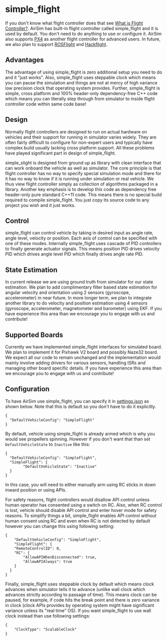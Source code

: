 # simple_flight

 If you don't know what flight controller does that see [What is Flight Controller?](flight_controller.md). AirSim has built-in flight controller called simple_flight and it is used by default. You don't need to do anything to use or configure it. AirSim also supports [PX4](px4_setup.md) as another flight controller for advanced users. In future, we also plan to support [ROSFlight](https://rosflight.org/) and [Hackflight](https://github.com/simondlevy/hackflight).

## Advantages

The advantage of using simple_flight is zero additional setup you need to do and it "just works". Also, simple_flight uses steppable clock which means you can pause the simulation and things are not at mercy of high variance low precision clock that operating system provides. Further, simple_flight is simple, cross platform and 100% header-only dependency-free C++ code which means you can literally step through from simulator to inside flight controller code within same code base!

## Design

Normally flight controllers are designed to run on actual hardware on vehicles and their support for running in simulator varies widely. They are often fairly difficult to configure for non-expert users and typically have complex build usually lacking cross platform support. All these problems have played significant part in design of simple_flight.

simple_slight is designed from ground up as library with clean interface that can work onboard the vehicle as well as simulator. The core principle is that flight controller has no way to specify special simulation mode and there for it has no way to know if it is running under simulation or real vehicle. We thus view flight controller simply as collection of algorithms packaged in a library. Another key emphasis is to develop this code as dependency free header-only pure standard C++11 code. This means there is no special build required to compile simple_flight. You just copy its source code to any project you wish and it just works.

## Control

simple_flight can control vehicle by taking in desired input as angle rate, angle level, velocity or position. Each axis of control can be specified with one of these modes. Internally simple_flight uses cascade of PID controllers to finally generate actuator signals. This means position PID drives velocity PID which drives angle level PID which finally drives angle rate PID.

## State Estimation

In current release we are using ground truth from simulator for our state estimation. We plan to add complimentary filter based state estimation for angular velocity and orientation using 2 sensors (gyroscope, accelerometer) in near future. In more longer term, we plan to integrate another library to do velocity and position estimation using 4 sensors (gyroscope, accelerometer, magnetometer and barometer) using EKF. If you have experience this area than we encourage you to engage with us and contribute!

## Supported Boards

Currently we have implemented simple_flight interfaces for simulated board. We plan to implement it for Pixhawk V2 board and possibly Naze32 board. We expect all our code to remain unchanged and the implementation would mainly involve adding drivers for various sensors, handling ISRs and managing other board specific details. If you have experience this area than we encourage you to engage with us and contribute!

## Configuration

To have AirSim use simple_flight, you can specify it in [settings.json](settings.md) as shown below. Note that this is default so you don't have to do it explicitly.

```
{
  "DefaultVehicleConfig": "SimpleFlight"
}
```

By default, vehicle using simple_flight is already armed which is why you would see propellers spinning. However if you don't want that than set `DefaultVehicleState` to `Inactive` like this:

```
{
  "DefaultVehicleConfig": "SimpleFlight",
  "SimpleFlight": {
        "DefaultVehicleState": "Inactive"
  }
}
```

In this case, you will need to either manually arm using RC sticks in down inward position or using APIs.

For safety reasons, flight controllers would disallow API control unless human operator has consented using a switch on RC. Also, when RC control is lost, vehicle should disable API control and enter hover mode for safety reasons. To simplify things a bit, simple_flight enables API control without human consent using RC and even when RC is not detected by default however you can change this using following setting:

```
{
    "DefaultVehicleConfig": "SimpleFlight",
    "SimpleFlight": {
    "RemoteControlID": 0,
    "RC": {
        "AllowAPIWhenDisconnected": true,
        "AllowAPIAlways": true
    }
  }
}
```

Finally, simple_flight uses steppable clock by default which means clock advances when simulator tells it to advance (unlike wall clock which advances strictly according to passage of time). This means clock can be paused, for example, if code hits the break point and there is zero variance in clock (clock APIs provides by operating system might have significant variance unless its "real time" OS). If you want simple_flight to use wall clock instead than use following settings:

```
{
    "ClockType": "ScalableClock"
}
```